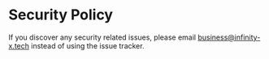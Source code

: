# Security Policy

If you discover any security related issues, please email business@infinity-x.tech instead of using the issue tracker.
